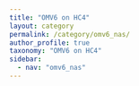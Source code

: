 ```yaml
---
title: "OMV6 on HC4"
layout: category
permalink: /category/omv6_nas/
author_profile: true
taxonomy: "OMV6 on HC4"
sidebar:
  - nav: "omv6_nas"
---
```

